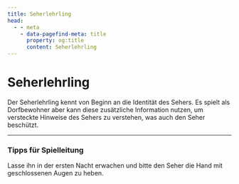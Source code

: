 ```yaml
---
title: Seherlehrling
head:
  - - meta
    - data-pagefind-meta: title
      property: og:title
      content: Seherlehrling
---
```

# Seherlehrling <TeamBadge team="Dorf" />

Der Seherlehrling kennt von Beginn an die Identität des Sehers. Es spielt als Dorfbewohner aber kann diese zusätzliche Information nutzen, um versteckte Hinweise des Sehers zu verstehen, was auch den Seher beschützt.

---

### Tipps für Spielleitung
Lasse ihn in der ersten Nacht erwachen und bitte den Seher die Hand mit geschlossenen Augen zu heben.